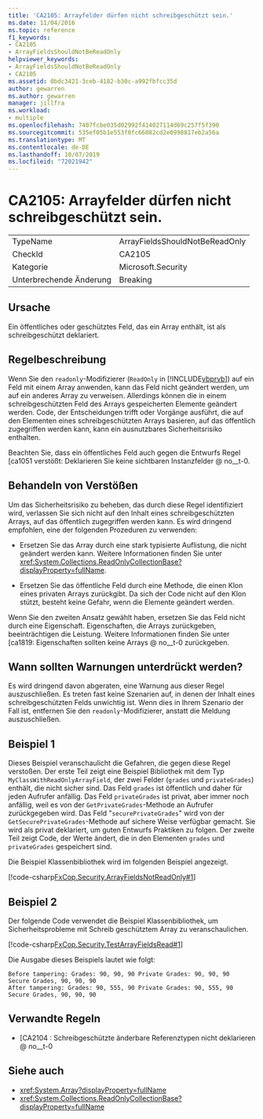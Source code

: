 ```yaml
---
title: 'CA2105: Arrayfelder dürfen nicht schreibgeschützt sein.'
ms.date: 11/04/2016
ms.topic: reference
f1_keywords:
- CA2105
- ArrayFieldsShouldNotBeReadOnly
helpviewer_keywords:
- ArrayFieldsShouldNotBeReadOnly
- CA2105
ms.assetid: 0bdc3421-3ceb-4182-b30c-a992fbfcc35d
author: gewarren
ms.author: gewarren
manager: jillfra
ms.workload:
- multiple
ms.openlocfilehash: 7407fcbe035d02992f414027114d69c257f5f390
ms.sourcegitcommit: 535ef05b1e553f0fc66082cd2e0998817eb2a56a
ms.translationtype: MT
ms.contentlocale: de-DE
ms.lasthandoff: 10/07/2019
ms.locfileid: "72021942"
---
```

# <a name="ca2105-array-fields-should-not-be-read-only"></a>CA2105: Arrayfelder dürfen nicht schreibgeschützt sein.

|||
|-|-|
|TypeName|ArrayFieldsShouldNotBeReadOnly|
|CheckId|CA2105|
|Kategorie|Microsoft.Security|
|Unterbrechende Änderung|Breaking|

## <a name="cause"></a>Ursache

Ein öffentliches oder geschütztes Feld, das ein Array enthält, ist als schreibgeschützt deklariert.

## <a name="rule-description"></a>Regelbeschreibung

Wenn Sie den `readonly`-Modifizierer (`ReadOnly` in [!INCLUDE[vbprvb](../code-quality/includes/vbprvb_md.md)]) auf ein Feld mit einem Array anwenden, kann das Feld nicht geändert werden, um auf ein anderes Array zu verweisen. Allerdings können die in einem schreibgeschützten Feld des Arrays gespeicherten Elemente geändert werden. Code, der Entscheidungen trifft oder Vorgänge ausführt, die auf den Elementen eines schreibgeschützten Arrays basieren, auf das öffentlich zugegriffen werden kann, kann ein ausnutzbares Sicherheitsrisiko enthalten.

Beachten Sie, dass ein öffentliches Feld auch gegen die Entwurfs Regel [ca1051 verstößt: Deklarieren Sie keine sichtbaren Instanzfelder @ no__t-0.

## <a name="how-to-fix-violations"></a>Behandeln von Verstößen

Um das Sicherheitsrisiko zu beheben, das durch diese Regel identifiziert wird, verlassen Sie sich nicht auf den Inhalt eines schreibgeschützten Arrays, auf das öffentlich zugegriffen werden kann. Es wird dringend empfohlen, eine der folgenden Prozeduren zu verwenden:

- Ersetzen Sie das Array durch eine stark typisierte Auflistung, die nicht geändert werden kann. Weitere Informationen finden Sie unter <xref:System.Collections.ReadOnlyCollectionBase?displayProperty=fullName>.

- Ersetzen Sie das öffentliche Feld durch eine Methode, die einen Klon eines privaten Arrays zurückgibt. Da sich der Code nicht auf den Klon stützt, besteht keine Gefahr, wenn die Elemente geändert werden.

Wenn Sie den zweiten Ansatz gewählt haben, ersetzen Sie das Feld nicht durch eine Eigenschaft. Eigenschaften, die Arrays zurückgeben, beeinträchtigen die Leistung. Weitere Informationen finden Sie unter [ca1819: Eigenschaften sollten keine Arrays @ no__t-0 zurückgeben.

## <a name="when-to-suppress-warnings"></a>Wann sollten Warnungen unterdrückt werden?

Es wird dringend davon abgeraten, eine Warnung aus dieser Regel auszuschließen. Es treten fast keine Szenarien auf, in denen der Inhalt eines schreibgeschützten Felds unwichtig ist. Wenn dies in Ihrem Szenario der Fall ist, entfernen Sie den `readonly`-Modifizierer, anstatt die Meldung auszuschließen.

## <a name="example-1"></a>Beispiel 1

Dieses Beispiel veranschaulicht die Gefahren, die gegen diese Regel verstoßen. Der erste Teil zeigt eine Beispiel Bibliothek mit dem Typ `MyClassWithReadOnlyArrayField`, der zwei Felder (`grades` und `privateGrades`) enthält, die nicht sicher sind. Das Feld `grades` ist öffentlich und daher für jeden Aufrufer anfällig. Das Feld `privateGrades` ist privat, aber immer noch anfällig, weil es von der `GetPrivateGrades`-Methode an Aufrufer zurückgegeben wird. Das Feld "`securePrivateGrades`" wird von der `GetSecurePrivateGrades`-Methode auf sichere Weise verfügbar gemacht. Sie wird als privat deklariert, um guten Entwurfs Praktiken zu folgen. Der zweite Teil zeigt Code, der Werte ändert, die in den Elementen `grades` und `privateGrades` gespeichert sind.

Die Beispiel Klassenbibliothek wird im folgenden Beispiel angezeigt.

[!code-csharp[FxCop.Security.ArrayFieldsNotReadOnly#1](../code-quality/codesnippet/CSharp/ca2105-array-fields-should-not-be-read-only_1.cs)]

## <a name="example-2"></a>Beispiel 2

Der folgende Code verwendet die Beispiel Klassenbibliothek, um Sicherheitsprobleme mit Schreib geschütztem Array zu veranschaulichen.

[!code-csharp[FxCop.Security.TestArrayFieldsRead#1](../code-quality/codesnippet/CSharp/ca2105-array-fields-should-not-be-read-only_2.cs)]

Die Ausgabe dieses Beispiels lautet wie folgt:

```text
Before tampering: Grades: 90, 90, 90 Private Grades: 90, 90, 90  Secure Grades, 90, 90, 90
After tampering: Grades: 90, 555, 90 Private Grades: 90, 555, 90  Secure Grades, 90, 90, 90
```

## <a name="related-rules"></a>Verwandte Regeln

- [CA2104 : Schreibgeschützte änderbare Referenztypen nicht deklarieren @ no__t-0

## <a name="see-also"></a>Siehe auch

- <xref:System.Array?displayProperty=fullName>
- <xref:System.Collections.ReadOnlyCollectionBase?displayProperty=fullName>
